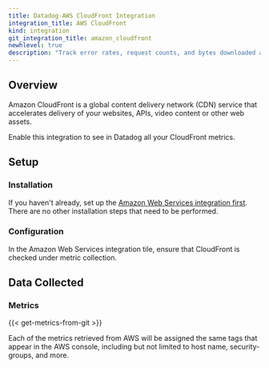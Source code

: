 ```yaml
---
title: Datadog-AWS CloudFront Integration
integration_title: AWS CloudFront
kind: integration
git_integration_title: amazon_cloudfront
newhlevel: true
description: "Track error rates, request counts, and bytes downloaded and uploaded."
---
```


## Overview

Amazon CloudFront is a global content delivery network (CDN) service that accelerates delivery of your websites, APIs, video content or other web assets.

Enable this integration to see in Datadog all your CloudFront metrics.

## Setup
### Installation

If you haven't already, set up the [Amazon Web Services integration first](/integrations/aws). There are no other installation steps that need to be performed.

### Configuration

In the Amazon Web Services integration tile, ensure that CloudFront is checked under metric collection.

## Data Collected
### Metrics

{{< get-metrics-from-git >}}

Each of the metrics retrieved from AWS will be assigned the same tags that appear in the AWS console, including but not limited to host name, security-groups, and more.
